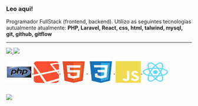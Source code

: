 ### Leo aqui!

<p>Programador FullStack (frontend, backend). Utilizo as seguintes tecnologias autualmente atualmente: <strong>PHP, Laravel, React, css, html, talwind, mysql, git, github, gitflow</strong></p>


<hr>

<div>
  <a href="https://github.com/leolive1506">
  <img height="180em" src="https://github-readme-stats.vercel.app/api?username=leolive1506&show_icons=true&theme=merko&include_all_commits=true&count_private=true"/>
  <img height="180em" src="https://github-readme-stats.vercel.app/api/top-langs/?username=leolive1506&layout=compact&langs_count=7&theme=merko"/>
</div>
<div style="display: inline_block"><br>
  <img align="center" alt="Leonardo Lopes Santana - PHP" height="60" width="70" src="https://raw.githubusercontent.com/devicons/devicon/master/icons/php/php-original.svg">
  <img align="center" alt="Leonardo Lopes Santana - Laravel" height="60" width="70" src="https://raw.githubusercontent.com/devicons/devicon/master/icons/laravel/laravel-plain.svg">
  <img align="center" alt="Leonardo Lopes Santana - HTML" height="60" width="70" src="https://raw.githubusercontent.com/devicons/devicon/master/icons/html5/html5-original.svg">
  <img align="center" alt="Leonardo Lopes Santana - CSS" height="60" width="70" src="https://raw.githubusercontent.com/devicons/devicon/master/icons/css3/css3-original.svg">
  <img align="center" alt="Leonardo Lopes Santana - Js" height="60" width="70" src="https://raw.githubusercontent.com/devicons/devicon/master/icons/javascript/javascript-plain.svg">
  <img align="center" alt="Leonardo Lopes Santana - React" height="60" width="70" src="https://raw.githubusercontent.com/devicons/devicon/master/icons/react/react-original.svg">
</div> 
  
  ##
 
  <a href="https://www.linkedin.com/in/leonardolopessantana/" target="_blank">
    <img src="https://avatars.githubusercontent.com/leolive1506" target="_blank" width="75px">
  </a> 
